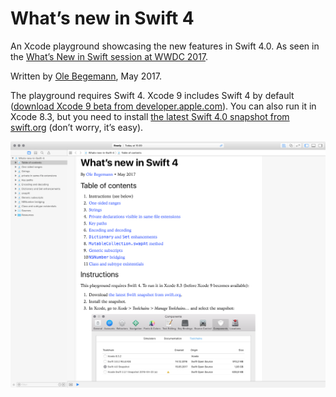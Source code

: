 # What’s new in Swift 4

An Xcode playground showcasing the new features in Swift 4.0. As seen in the [What’s New in Swift session at WWDC 2017][WWDC 2017 402].

Written by [Ole Begemann][Ole Begemann], May 2017.

The playground requires Swift 4. Xcode 9 includes Swift 4 by default ([download Xcode 9 beta from developer.apple.com][Xcode 9]). You can also run it in Xcode 8.3, but you need to install [the latest Swift 4.0 snapshot from swift.org][Snapshot downloads] (don’t worry, it’s easy).

![Screenshot of the playground in Xcode 8.3][Playground screenshot]

[WWDC 2017 402]: https://developer.apple.com/videos/play/wwdc2017/402/
[Ole Begemann]: https://oleb.net
[Xcode 9]: https://developer.apple.com/download/
[Snapshot downloads]: https://swift.org/download/#snapshots
[Playground screenshot]: playground-screenshot.png
